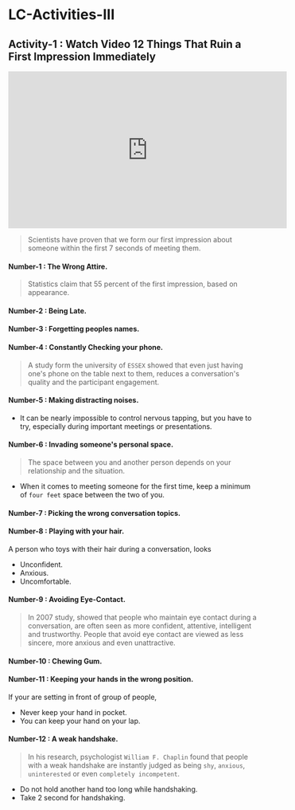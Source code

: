 # LC-Activities-III

## Activity-1 : Watch Video 12 Things That Ruin a First Impression Immediately

<iframe width="560" height="315" src="https://www.youtube.com/embed/JrbnTZPjg0k" title="YouTube video player" frameborder="0" allow="accelerometer; autoplay; clipboard-write; encrypted-media; gyroscope; picture-in-picture" allowfullscreen></iframe>


> Scientists have proven that we form our first impression about someone within the first 7 seconds of meeting them.

#### Number-1 : The Wrong Attire.

> Statistics claim that 55 percent of the first impression, based on appearance.

#### Number-2 : Being Late.
#### Number-3 : Forgetting peoples names.
#### Number-4 : Constantly Checking your phone.

> A study form the university of `ESSEX`  showed that even just having one's phone on the table next to them, reduces a conversation's quality and the participant engagement.

#### Number-5 : Making distracting noises.

- It can be nearly impossible to control nervous tapping, but you have to try, especially during important meetings or presentations.

#### Number-6 : Invading someone's personal space.

> The space between you and another person depends on your relationship and the situation.

- When it comes to meeting someone for the first time, keep a minimum of `four feet` space between the two of you.

#### Number-7 : Picking the wrong conversation topics.
#### Number-8 : Playing with your hair.

A person who toys with their hair during a conversation, looks
- Unconfident.
- Anxious.
- Uncomfortable.

#### Number-9 : Avoiding Eye-Contact.

> In 2007 study, showed that people who maintain eye contact during a conversation, are often seen as more confident, attentive, intelligent and trustworthy.
> People that avoid eye contact are viewed as less sincere, more anxious and even unattractive.

#### Number-10 : Chewing Gum.
#### Number-11 : Keeping your hands in the wrong position.

If your are setting in front of group of people,

- Never keep your hand in pocket.
- You can keep your hand on your lap.

#### Number-12 : A weak handshake.

> In his research, psychologist `William F. Chaplin` found that people with a weak handshake are instantly judged as being  `shy`, `anxious`, `uninterested` or even `completely incompetent`.

- Do not hold another hand too long while handshaking.
- Take 2 second for handshaking.